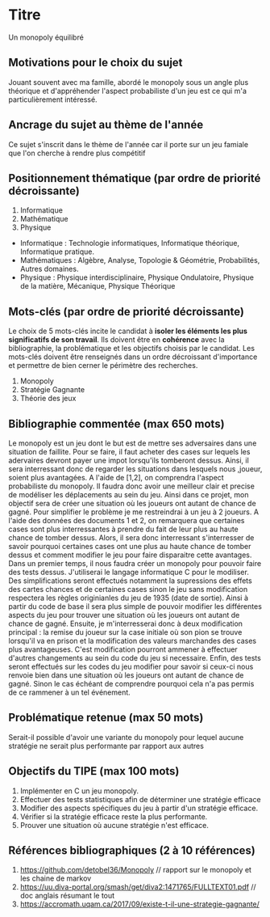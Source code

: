 # Titre

Un monopoly équilibré

## Motivations pour le choix du sujet

Jouant souvent avec ma famille, abordé le monopoly sous un angle plus théorique et d'appréhender l'aspect probabiliste d'un jeu est ce qui m'a particulièrement intéressé.

## Ancrage du sujet au thème de l'année

Ce sujet s'inscrit dans le thème de l'année car il porte sur un jeu famiale que l'on cherche à rendre plus compétitif

## Positionnement thématique (par ordre de priorité décroissante)

1. Informatique 
2. Mathématique 
3. Physique 

- Informatique : Technologie informatiques, Informatique théorique, Informatique pratique.
- Mathématiques : Algèbre, Analyse, Topologie & Géométrie, Probabilités, Autres domaines.
- Physique : Physique interdisciplinaire, Physique Ondulatoire, Physique de la matière, Mécanique, Physique Théorique


## Mots-clés (par ordre de priorité décroissante)

Le choix de 5 mots-clés incite le candidat à **isoler les éléments les plus significatifs de son travail**. Ils doivent être en **cohérence** avec la bibliographie, la problématique et les objectifs choisis par le candidat. Les mots-clés doivent être renseignés dans un ordre décroissant d'importance et permettre de bien cerner le périmètre des recherches.

1. Monopoly
2. Stratégie Gagnante
3. Théorie des jeux 

## Bibliographie commentée (max 650 mots)

Le monopoly est un jeu dont le but est de mettre ses adversaires dans une situation de faillite. Pour se faire, il faut acheter des cases sur lequels les adervaires devront payer une impot lorsqu'ils tomberont dessus. Ainsi, il sera interressant donc de regarder les situations dans lesquels nous ,joueur, soient plus avantagées. A l'aide de [1,2], on comprendra l'aspect probabiliste du monopoly. Il faudra donc avoir une meilleur clair et precise de modéliser les déplacements au sein du jeu. Ainsi dans ce projet, mon objectif sera de créer une situation où les joueurs ont autant de chance de gagné. Pour simplifier le problème je me restreindrai à un jeu à 2 joueurs. A l'aide des données des documents 1 et 2, on remarquera que certaines cases sont plus interressantes à prendre du fait de leur plus au haute chance de tomber dessus. Alors, il sera donc interressant s'interresser de savoir pourquoi certaines cases ont une plus au haute chance de tomber dessus et comment modifier le jeu pour faire disparaitre cette avantages. 
Dans un premier temps, il nous faudra créer un monopoly pour pouvoir faire des tests dessus. J'utiliserai le langage informatique C pour le modiliser. Des simplifications seront effectués notamment la supressions des effets des cartes chances et de certaines cases sinon le jeu sans modification respectera les règles originianles du jeu de 1935 (date de sortie). Ainsi à partir du code de base il sera plus simple de pouvoir modifier les différentes aspects du jeu pour trouver une situation où les joueurs ont autant de chance de gagné.
Ensuite, je m'interresserai donc à deux modification principal : la remise du joueur sur la case initiale où son pion se trouve lorsqu'il va en prison et la modification des valeurs marchandes des cases plus avantageuses. C'est modification pourront ammener à effectuer d'autres changements au sein du code du jeu si necessaire.
Enfin, des tests seront effectués sur les codes du jeu modifier pour savoir si ceux-ci nous renvoie bien dans une situation où les joueurs ont autant de chance de gagné. Sinon le cas échéant de comprendre pourquoi cela n'a pas permis de ce rammener à un tel événement.

## Problématique retenue (max 50 mots)

Serait-il possible d'avoir une variante du monopoly pour lequel aucune stratégie ne serait plus performante par rapport aux autres 

## Objectifs du TIPE (max 100 mots)

1. Implémenter en C un jeu monopoly.
2. Effectuer des tests statistiques afin de déterminer une stratégie efficace
3. Modifier des aspects spécifiques du jeu à partir d'un stratégie efficace.
4. Vérifier si la stratégie efficace reste la plus performante.
5. Prouver une situation où aucune stratégie n'est efficace.
   


## Références bibliographiques (2 à 10 références)

1. https://github.com/detobel36/Monopoly // rapport sur le monopoly et les chaine de markov
2. https://uu.diva-portal.org/smash/get/diva2:1471765/FULLTEXT01.pdf // doc anglais résumant le tout
3. https://accromath.uqam.ca/2017/09/existe-t-il-une-strategie-gagnante/

